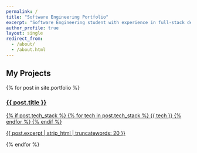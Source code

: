 ```yaml
---
permalink: /
title: "Software Engineering Portfolio"
excerpt: "Software Engineering student with experience in full-stack development, machine learning, IoT systems, and mobile app development."
author_profile: true
layout: single
redirect_from: 
  - /about/
  - /about.html
---
```


## My Projects

<div class="portfolio-grid">
{% for post in site.portfolio %}
  <div class="portfolio-card">
    <a href="{{ post.url | relative_url }}" class="portfolio-link">
      <div class="portfolio-content">
        <h3>{{ post.title }}</h3>
        <div class="tech-stack">
          {% if post.tech_stack %}
            {% for tech in post.tech_stack %}
              <span class="tech-tag">{{ tech }}</span>
            {% endfor %}
          {% endif %}
        </div>
        <p>{{ post.excerpt | strip_html | truncatewords: 20 }}</p>
      </div>
    </a>
  </div>
{% endfor %}
</div>